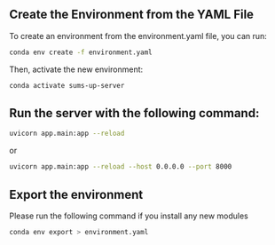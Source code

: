 ## Create the Environment from the YAML File
To create an environment from the environment.yaml file, you can run:

```bash
conda env create -f environment.yaml
```
Then, activate the new environment:

```bash
conda activate sums-up-server
```

## Run the server with the following command:
```bash
uvicorn app.main:app --reload
```
or
```bash
uvicorn app.main:app --reload --host 0.0.0.0 --port 8000
```

## Export the environment
Please run the following command if you install any new modules
```bash
conda env export > environment.yaml
```